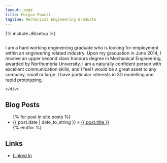 ```yaml
---
layout: page
title: Morgan Powell
tagline: Mechanical Engineering Graduate
---
```

{% include JB/setup %}

<div class="row">
    <div class="col-md-3">
        <img href="assets/img/profile.jpg" />
    </div>
    <div class="col-md-8">

I am a hard working engineering graduate who is looking for employment within an engineering related industry. Upon my graduation in June 2014, I receive an upper second class honours degree in Mechanical Engineering, awarded by Northumbria University. I am a naturally confident person with excellent communication skills, and I feel I would be a great asset to any company, small or large.
I have particular interests in 3D modelling and rapid prototyping.

    </div>
</div>


## Blog Posts

<ul class="posts">
  {% for post in site.posts %}
    <li>
        <span>{{ post.date | date_to_string }}</span> &raquo; 
        <a href="{{ BASE_PATH }}{{ post.url }}" title="{{post.title}} : {{post.tagline}}">{{ post.title }}</a>
    </li>
  {% endfor %}
</ul>

## Links

* [Linked In][linkedin]



[linkedin]: http://uk.linkedin.com/pub/morgan-powell/88/811/6a7 "Morgan Powell's Linked In Profile"
